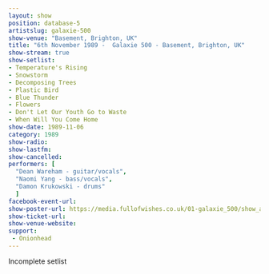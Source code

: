 ```yaml
---
layout: show
position: database-5
artistslug: galaxie-500
show-venue: "Basement, Brighton, UK"
title: "6th November 1989 -  Galaxie 500 - Basement, Brighton, UK"
show-stream: true
show-setlist: 
- Temperature's Rising
- Snowstorm
- Decomposing Trees
- Plastic Bird
- Blue Thunder
- Flowers
- Don't Let Our Youth Go to Waste
- When Will You Come Home
show-date: 1989-11-06
category: 1989
show-radio: 
show-lastfm: 
show-cancelled: 
performers: [
  "Dean Wareham - guitar/vocals",
  "Naomi Yang - bass/vocals",
  "Damon Krukowski - drums"
  ]
facebook-event-url: 
show-poster-url: https://media.fullofwishes.co.uk/01-galaxie_500/show_assets/1989-11-06/1989-11-06-galaxie-500-brighton-flyer.jpg
show-ticket-url: 
show-venue-website: 
support:
 - Onionhead
---
```

Incomplete setlist
